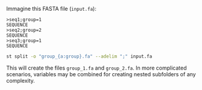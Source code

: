 Immagine this FASTA file (`input.fa`):

```
>seq1;group=1
SEQUENCE
>seq2;group=2
SEQUENCE
>seq3;group=1
SEQUENCE
```

```bash
st split -o "group_{a:group}.fa" --adelim ";" input.fa
```

This will create the files `group_1.fa` and `group_2.fa`. In more
complicated scenarios, variables may be combined for creating nested subfolders
of any complexity.
